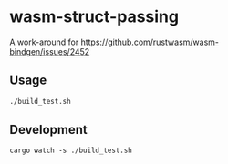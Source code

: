 # wasm-struct-passing

A work-around for https://github.com/rustwasm/wasm-bindgen/issues/2452

## Usage

```bash
./build_test.sh
```

## Development

```
cargo watch -s ./build_test.sh
```
